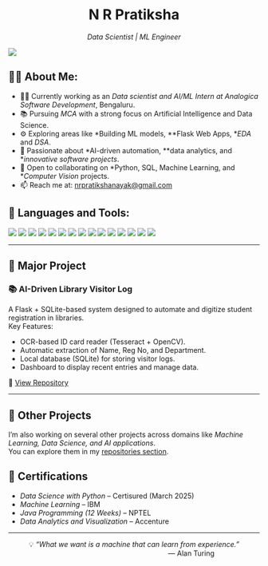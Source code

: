 <h1 align="center">N R Pratiksha</h1>

<p align="center">
  <em>Data Scientist | ML Engineer</em>
</p>

<!-- Badges / Quick Links -->
<p align="left">
  <a href="https://www.linkedin.com/in/n-r-pratiksha22" target="_blank">
    <img src="https://img.shields.io/badge/LinkedIn-N R Pratiksha-blue?style=for-the-badge&logo=linkedin" />
  </a>
  
</p>

## 🙋‍♂ About Me:

- 🧑‍💻 Currently working as an *Data scientist and AI/ML Intern at Analogica Software Development*, Bengaluru.
- 📚 Pursuing *MCA* with a strong focus on Artificial Intelligence and Data Science.
- ⚙ Exploring areas like *Building ML models, **Flask Web Apps, **EDA* and *DSA*.
- 🧠 Passionate about *AI-driven automation, **data analytics, and **innovative software projects*.
- 🤝 Open to collaborating on *Python, SQL, Machine Learning, and **Computer Vision* projects.
- 📫 Reach me at: [nrpratikshanayak@gmail.com](mailto:nrpratikshanayak@gmail.com)

## 🚀 Languages and Tools:

<p align="left">
  <!-- Programming Languages -->
  <img src="https://skillicons.dev/icons?i=python,java,javascript" />
  
  
  <!-- Web Development -->
  <img src="https://skillicons.dev/icons?i=html,css,flask,django,fastapi" />

  <!-- Databases -->
  <img src="https://skillicons.dev/icons?i=mysql,sqlite" />

  <!-- Cloud & Deployment -->
  <img src="https://skillicons.dev/icons?i=aws,azure,gcp,docker" />

  <!-- Tools -->
  <img src="https://skillicons.dev/icons?i=git,github,vscode,postman" />

  <!-- ML & Data Science -->
  <img src="https://img.shields.io/badge/Pandas-150458.svg?&style=for-the-badge&logo=pandas&logoColor=white" />
  <img src="https://img.shields.io/badge/NumPy-013243.svg?&style=for-the-badge&logo=numpy&logoColor=white" />
  <img src="https://img.shields.io/badge/Matplotlib-003366.svg?&style=for-the-badge&logo=plotly&logoColor=white" />
  <img src="https://img.shields.io/badge/Seaborn-2E4C6D.svg?&style=for-the-badge&logoColor=white" />
  <img src="https://img.shields.io/badge/scikit--learn-F7931E.svg?&style=for-the-badge&logo=scikit-learn&logoColor=white" />
  <img src="https://img.shields.io/badge/TensorFlow-FF6F00.svg?&style=for-the-badge&logo=tensorflow&logoColor=white" />
  <img src="https://img.shields.io/badge/PyTorch-EE4C2C.svg?&style=for-the-badge&logo=pytorch&logoColor=white" />
  <img src="https://img.shields.io/badge/OpenCV-5C3EE8.svg?&style=for-the-badge&logo=opencv&logoColor=white" />
  <img src="https://img.shields.io/badge/Jupyter-F37626.svg?&style=for-the-badge&logo=jupyter&logoColor=white" />
  <img src="https://img.shields.io/badge/Keras-D00000.svg?&style=for-the-badge&logo=keras&logoColor=white" />

  </p>
  
  ---

## 🚀 Major Project  

### 📚 AI-Driven Library Visitor Log  
A Flask + SQLite-based system designed to automate and digitize student registration in libraries.  
Key Features:  
- OCR-based ID card reader (Tesseract + OpenCV).  
- Automatic extraction of Name, Reg No, and Department.  
- Local database (SQLite) for storing visitor logs.  
- Dashboard to display recent entries and manage data.  

🔗 [View Repository](https://github.com/karthik-k11/AI-Driven-Library-Visitor-Log)  

---

## 📂 Other Projects  
I’m also working on several other projects across domains like *Machine Learning, Data Science, and AI applications*.  
You can explore them in my [repositories section](https://github.com/karthik-k11?tab=repositories).  

## 📜 Certifications  

- *Data Science with Python* – Certisured (March 2025)  
- *Machine Learning* – IBM  
- *Java Programming (12 Weeks)* – NPTEL  
- *Data Analytics and Visualization* – Accenture

 ---

<div align="center">
  💡 <i>“What we want is a machine that can learn from experience.”</i>
  <br>
  <span style="display: block; text-align: right; margin-right: 18%;">— Alan Turing</span>
</div>
